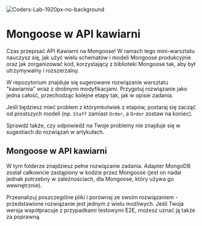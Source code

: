 ![Coders-Lab-1920px-no-background](https://user-images.githubusercontent.com/152855/73064373-5ed69780-3ea1-11ea-8a71-3d370a5e7dd8.png)


# Mongoose w API kawiarni

Czas przepisać API Kawiarni na Mongoose! W ramach tego mini-warsztatu nauczysz się, jak użyć wielu 
schematów i modeli Mongoose produkcyjnie oraz jak zorganizować kod, korzystający z biblioteki Mongoose
tak, aby był utrzymywalny i rozszerzalny.

W repozytorium znajduje się sugerowane rozwiązanie warsztatu "kawiarnia" wraz z drobnymi modyfikacjami. Przygotuj rozwiązanie
jako jedna całość, przechodząc kolejne etapy tak, jak w opisie zadania.

Jeśli będziesz mieć problem z którymkolwiek z etapów, postaraj się zacząć od prostszych modeli (np. `Staff` zamiast `Order`,
a `Order` zostaw na koniec). 

Sprawdź także, czy odpowiedź na Twoje problemy nie znajduje się w sugestiach do rozwiązań w artykułach.

## Mongoose w API kawiarni

W tym folderze znajdziesz pełne rozwiązanie zadania. Adapter MongoDB został całkowicie zastąpiony w kodzie przez Mongoose
(jest on nadal jednak potrzebny w zależnościach, dla Mongoose, który używa go wewnętrznie).

Przeanalizuj poszczególne pliki i porównaj ze swoim rozwiązaniem - przedstawione rozwiązanie jest jednym z wielu możliwych.
Jeśli Twoja wersja współpracuje z przypadkami testowymi E2E, możesz uznać ją także za poprawną.
